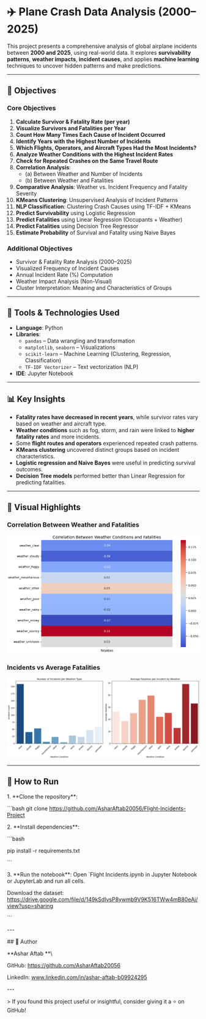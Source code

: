 ﻿# ✈️ Plane Crash Data Analysis (2000–2025)

This project presents a comprehensive analysis of global airplane incidents between **2000 and 2025**, using real-world data. It explores **survivability patterns**, **weather impacts**, **incident causes**, and applies **machine learning** techniques to uncover hidden patterns and make predictions.

---

## 🌟 Objectives

### Core Objectives

1. **Calculate Survivor & Fatality Rate (per year)**
2. **Visualize Survivors and Fatalities per Year**
3. **Count How Many Times Each Cause of Incident Occurred**
4. **Identify Years with the Highest Number of Incidents**
5. **Which Flights, Operators, and Aircraft Types Had the Most Incidents?**
6. **Analyze Weather Conditions with the Highest Incident Rates**
7. **Check for Repeated Crashes on the Same Travel Route**
8. **Correlation Analysis**:
   - (a) Between Weather and Number of Incidents
   - (b) Between Weather and Fatalities
9. **Comparative Analysis**: Weather vs. Incident Frequency and Fatality Severity
10. **KMeans Clustering**: Unsupervised Analysis of Incident Patterns
11. **NLP Classification**: Clustering Crash Causes using TF-IDF + KMeans
12. **Predict Survivability** using Logistic Regression
13. **Predict Fatalities** using Linear Regression (Occupants + Weather)
14. **Predict Fatalities** using Decision Tree Regressor
15. **Estimate Probability** of Survival and Fatality using Naive Bayes

### Additional Objectives

- Survivor & Fatality Rate Analysis (2000–2025)
- Visualized Frequency of Incident Causes
- Annual Incident Rate (%) Computation
- Weather Impact Analysis (Non-Visual)
- Cluster Interpretation: Meaning and Characteristics of Groups

---

## 🔧 Tools & Technologies Used

- **Language**: Python
- **Libraries**:
  - `pandas` – Data wrangling and transformation
  - `matplotlib`, `seaborn` – Visualizations
  - `scikit-learn` – Machine Learning (Clustering, Regression, Classification)
  - `TF-IDF Vectorizer` – Text vectorization (NLP)
- **IDE**: Jupyter Notebook

---

## 📊 Key Insights

- **Fatality rates have decreased in recent years**, while survivor rates vary based on weather and aircraft type.
- **Weather conditions** such as fog, storm, and rain were linked to **higher fatality rates** and more incidents.
- Some **flight routes and operators** experienced repeated crash patterns.
- **KMeans clustering** uncovered distinct groups based on incident characteristics.
- **Logistic regression and Naive Bayes** were useful in predicting survival outcomes.
- **Decision Tree models** performed better than Linear Regression for predicting fatalities.

---

## 📸 Visual Highlights

### Correlation Between Weather and Fatalities
![Correlation](Images/Correlation_between_weather_and_fatalities.PNG)

### Incidents vs Average Fatalities
![Incidents vs Fatalities](Images/Incidents_vs_Fatalities.PNG)

---

## 🚀 How to Run

1\. \*\*Clone the repository\*\*:

\```bash
git clone https://github.com/AsharAftab20056/Flight-Incidents-Project







2\. \*\*Install dependencies\*\*:

\```bash

pip install -r requirements.txt

\```

3\. \*\*Run the notebook\*\*: Open `Flight Incidents.ipynb in Jupyter Notebook or JupyterLab and run all cells.
 

Download the dataset: https://drive.google.com/file/d/149kSdIvsP8ywmb9V9K516TWw4mB80eAj/view?usp=sharing

\```

\---

\## 👤 Author

\*\*Ashar Aftab \*\*\

GitHub: https://github.com/AsharAftab20056

LinkedIn: www.linkedin.com/in/ashar-aftab-b09924295


\---

\> If you found this project useful or insightful, consider giving it a ⭐ on GitHub!



